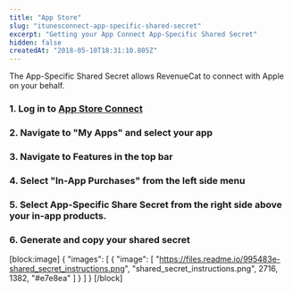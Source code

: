 ```yaml
---
title: "App Store"
slug: "itunesconnect-app-specific-shared-secret"
excerpt: "Getting your App Connect App-Specific Shared Secret"
hidden: false
createdAt: "2018-05-10T18:31:10.805Z"
---
```

The App-Specific Shared Secret allows RevenueCat to connect with Apple on your behalf. 

### 1. Log in to [App Store Connect](https://appstoreconnect.apple.com/)

### 2. Navigate to "My Apps" and select your app

### 3. Navigate to Features in the top bar

### 4. Select "In-App Purchases" from the left side menu

### 5. Select App-Specific Share Secret from the right side above your in-app products.

### 6. Generate and copy your shared secret




[block:image]
{
  "images": [
    {
      "image": [
        "https://files.readme.io/995483e-shared_secret_instructions.png",
        "shared_secret_instructions.png",
        2716,
        1382,
        "#e7e8ea"
      ]
    }
  ]
}
[/block]